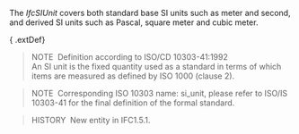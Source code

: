 ﻿The _IfcSIUnit_ covers both standard base SI units such as meter and second, and derived SI units such as Pascal, square meter and cubic meter.

{ .extDef}
> NOTE&nbsp; Definition according to ISO/CD 10303-41:1992  
> An SI unit is the fixed quantity used as a standard in terms of which items are measured as defined by ISO 1000 (clause 2).

> NOTE&nbsp; Corresponding ISO 10303 name: si_unit, please refer to ISO/IS 10303-41 for the final definition of the formal standard.

> HISTORY&nbsp; New entity in IFC1.5.1.